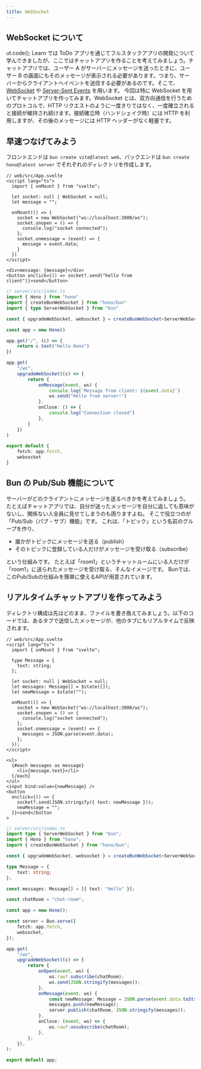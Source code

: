 ```yaml
---
title: WebSocket
---
```


## WebSocket について
ut.code(); Learn では ToDo アプリを通じてフルスタックアプリの開発について学んできましたが、ここではチャットアプリを作ることを考えてみましょう。チャットアプリでは、ユーザー A がサーバーにメッセージを送ったときに、ユーザー B の画面にもそのメッセージが表示される必要があります。つまり、サーバーからクライアントへイベントを送信する必要があるのです。そこで、[WebSocket](https://developer.mozilla.org/ja/docs/Web/API/WebSockets_API) や [Server-Sent Events](https://developer.mozilla.org/ja/docs/Web/API/Server-sent_events/Using_server-sent_events) を用います。
今回は特に WebSocket を用いてチャットアプリを作ってみます。WebSocket とは、双方向通信を行うためのプロトコルで、HTTP リクエストのように一度きりではなく、一度確立されると接続が維持され続けます。接続確立時（ハンドシェイク時）には HTTP を利用しますが、その後のメッセージには HTTP ヘッダーがなく軽量です。

## 早速つなげてみよう
フロントエンドは `bun create vite@latest web`、バックエンドは `bun create hono@latest server` でそれぞれのディレクトリを作成します。
```svelte
// web/src/App.svelte
<script lang="ts">
  import { onMount } from "svelte";

  let socket: null | WebSocket = null;
  let message = "";

  onMount(() => {
    socket = new WebSocket("ws://localhost:3000/ws");
    socket.onopen = () => {
      console.log("socket connected");
    };
    socket.onmessage = (event) => {
      message = event.data;
    } 
  })
</script>

<div>message: {message}</div>
<button onclick={() => socket?.send("hello from client")}>send</button>
```
```ts
// server/src/index.ts
import { Hono } from "hono"
import { createBunWebSocket } from "hono/bun"
import { type ServerWebSocket } from "bun"

const { upgradeWebSocket, websocket } = createBunWebSocket<ServerWebSocket>()

const app = new Hono()

app.get("/", (c) => {
    return c.text("Hello Hono")
})

app.get(
    "/ws",
    upgradeWebSocket((c) => {
        return {
            onMessage(event, ws) {
                console.log(`Message from client: ${event.data}`)
                ws.send("Hello from server!")
            },
            onClose: () => {
                console.log("Connection closed")
            },
        }
    })
)

export default {
    fetch: app.fetch,
    websocket
}
```

## Bun の Pub/Sub 機能について
サーバーがどのクライアントにメッセージを送るべきかを考えてみましょう。
たとえばチャットアプリでは、自分が送ったメッセージを自分に返しても意味がないし、関係ない人全員に見せてしまうのも困りますよね。
そこで役立つのが「Pub/Sub（パブ・サブ）機能」です。
これは、「トピック」という名前のグループを作り、

- 誰かがトピックにメッセージを送る（publish）
- そのトピックに登録している人だけがメッセージを受け取る（subscribe）

という仕組みです。
たとえば「room1」というチャットルームにいる人だけが「room1」に送られたメッセージを受け取る、そんなイメージです。
Bunでは、このPub/Subの仕組みを簡単に使えるAPIが用意されています。

## リアルタイムチャットアプリを作ってみよう
ディレクトリ構成は先ほどのまま、ファイルを書き換えてみましょう。以下のコードでは、あるタブで送信したメッセージが、他のタブにもリアルタイムで反映されます。
```svelte
// web/src/App.svelte
<script lang="ts">
  import { onMount } from "svelte";

  type Message = {
    text: string;
  };

  let socket: null | WebSocket = null;
  let messages: Message[] = $state([]);
  let newMessage = $state("");

  onMount(() => {
    socket = new WebSocket("ws://localhost:3000/ws");
    socket.onopen = () => {
      console.log("socket connected");
    };
    socket.onmessage = (event) => {
      messages = JSON.parse(event.data);
    };
  });
</script>

<ul>
  {#each messages as message}
    <li>{message.text}</li>
  {/each}
</ul>
<input bind:value={newMessage} />
<button
  onclick={() => {
    socket?.send(JSON.stringify({ text: newMessage }));
    newMessage = "";
  }}>send</button
>

```

```ts
// server/src/index.ts
import type { ServerWebSocket } from "bun";
import { Hono } from "hono";
import { createBunWebSocket } from "hono/bun";

const { upgradeWebSocket, websocket } = createBunWebSocket<ServerWebSocket>();

type Message = {
    text: string;
};

const messages: Message[] = [{ text: "Hello" }];

const chatRoom = "chat-room";

const app = new Hono();

const server = Bun.serve({
    fetch: app.fetch,
    websocket,
});

app.get(
    "/ws",
    upgradeWebSocket((c) => {
        return {
            onOpen(event, ws) {
                ws.raw?.subscribe(chatRoom);
                ws.send(JSON.stringify(messages));
            },
            onMessage(event, ws) {
                const newMessage: Message = JSON.parse(event.data.toString());
                messages.push(newMessage);
                server.publish(chatRoom, JSON.stringify(messages));
            },
            onClose: (event, ws) => {
                ws.raw?.unsubscribe(chatRoom);
            },
        };
    }),
);

export default app;

```